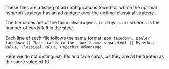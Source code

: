 These files are a listing of all configurations found for which the optimal hyperbit strategy has an advantage over the optimal classical strategy. 

The filenames are of the form `advantageous_configs_n.txt` where `n` is the number of cards left in the shoe.

Each line of each file follows the same format: 
```Bob facedown, Dealer facedown || The n cards in the shoe (comma separated) || Hyperbit value, Classical value, Hyperbit advantage```

Here we do not distinguish 10s and face cards, as they are all be treated as the same value of 10.
